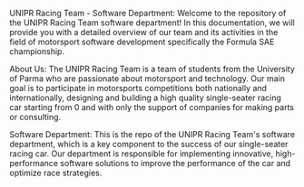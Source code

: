 UNIPR Racing Team - Software Department:
Welcome to the repository of the UNIPR Racing Team software department! 
In this documentation, we will provide you with a detailed overview of our team and its activities in the field of motorsport software development 
specifically the Formula SAE championship.

About Us:
The UNIPR Racing Team is a team of students from the University of Parma who are passionate about motorsport and technology. 
Our main goal is to participate in motorsports competitions both nationally and internationally, 
designing and building a high quality single-seater racing car starting from 0 and with only the support of companies for making parts or consulting.

Software Department:
This is the repo of the UNIPR Racing Team's software department, 
which is a key component to the success of our single-seater racing car. 
Our department is responsible for implementing innovative, high-performance software solutions to improve the performance of the car and optimize race strategies.
